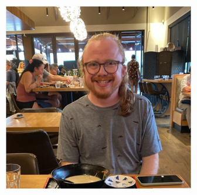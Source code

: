 <div align="center", markdown="1">

<img src="./docs/assets/profile.jpeg" style="display: block; margin: auto;"></img>

</div>

